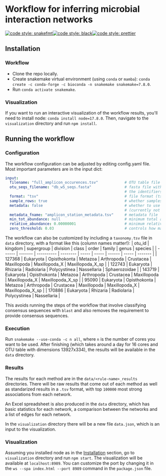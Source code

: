# Workflow for inferring microbial interaction networks

[![code style: snakefmt](https://img.shields.io/badge/code%20style-snakefmt-000000.svg)](https://github.com/snakemake/snakefmt)[![code style: black](https://img.shields.io/badge/code%20style-black-000000.svg)](https://github.com/psf/black)[![code style: prettier](https://img.shields.io/badge/code_style-prettier-ff69b4.svg?style=flat-square)](https://github.com/prettier/prettier)


## Installation

### Workflow

- Clone the repo locally.
- Create snakemake virtual environment (using `conda` or `mamba`): `conda create -c conda-forge -c bioconda -n snakemake snakemake=7.8.0`.
- Run `conda activate snakemake`.

### Visualization

If you want to run an interactive visualization of the workflow results, you'll need to install node: `conda install node=17.8.0`. Then, navigate to the `visualization` directory and run `npm install`.

## Running the workflow

### Configuration

The workflow configuration can be adjusted by editing config.yaml file. 
Most important parameters are in the input dict:
```yaml
input:
  filename: "full_amplicon_occurences.tsv"            # OTU table file
  otu_seqs_filename: "db_w5_seqs.fasta"               # fasta file with consensus/ASV sequences 
                                                      # the identifiers should correspond to OTU ids
  format: "tsv"                                       # file format (tsv/csv/biom) 
  sample_rows: true                                   # whether samples are in rows or in columns
  metadata: false                                     # whether to use metadata file 
                                                      # (currently not used due to only one method allowing it)
  metadata_fname: "amplicon_station_metadata.tsv"     # metadata file
  min_tot_abundance: null                             # minimum total abundance of an OTU
  relative_abundance: 0.00000001                      # minimum relative abundance
  zero_threshold: 0.03                                # controls how many OTU counts can be zero (for 0.03 -> 97%)
```

The workflow can also be customized by including a `taxonomy.tsv` file in `data` directory, with a format like this (column names matter!):
| otu_id	| kingdom	| supergroup	| division	| class	| order	| family	| genus	| species |
| ------    | -------   | ----------    | --------  | ----- | ----- | ------    | ----- | ------- |
| 127368	| Eukaryota	| Opisthokonta	| Metazoa	| Arthropoda	| Crustacea	| Maxillopoda	| Maxillopoda_X	| Maxillopoda_X_sp |
| 122743	| Eukaryota	| Rhizaria	| Radiolaria	| Polycystinea	| Nassellaria	| Sphaerozoidae |
| 143719	| Eukaryota	| Opisthokonta	| Metazoa	| Arthropoda	| Crustacea	| Maxillopoda	| Maxillopoda_X	| Maxillopoda_X_sp |
| 95090	| Eukaryota	| Opisthokonta	| Metazoa	| Arthropoda	| Crustacea	| Maxillopoda	| Maxillopoda_X	| Maxillopoda_X_sp |
| 170886	| Eukaryota	| Rhizaria	| Radiolaria	| Polycystinea	| Nassellaria |

This avoids running the steps of the workflow that involve classifying consensus sequences with `blast` and also removes the requirement to provide consensus sequences.

### Execution

Run `snakemake --use-conda -c n all`, where `n` is the number of cores you want to be used. After finishing (which takes around a day for 16 cores and OTU table with dimensions 13927x334), the results will be available in the `data` directory.

### Results

The results for each method are in the `data/<rule-name>_results` directories. There will be raw results that come out of each method as well as standarized results in a `.tsv` format, with top `100000` most strong associations from each network.

An Excel spreadsheet is also produced in the `data` directory, which has basic statistics for each network, a comparison between the networks and a list of edges for each network.

In the `visualization` directory there will be a new file `data.json`, which is an input to the visualization.

### Visualization

Assuming you installed node as in the [Installation](#installation) section, go to `visualization` directory and run `npm start`. The visualization will be available at `localhost:8989`. You can customize the port by changing it in the `ws --spa index.html --port 8989` command in the `package.json` file.
